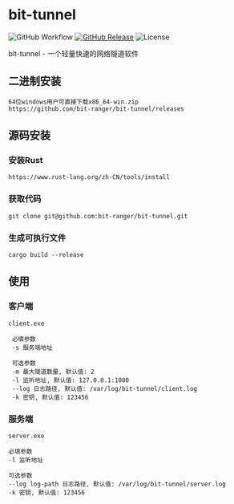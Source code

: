 # bit-tunnel

![GitHub Workflow](https://img.shields.io/github/workflow/status/bit-ranger/bit-tunnel/Rust)
[![GitHub Release](https://img.shields.io/github/v/release/bit-ranger/bit-tunnel?include_prereleases)](https://github.com/bit-ranger/markdown-to-kindle/releases/latest)
![License](https://img.shields.io/github/license/bit-ranger/bit-tunnel)

bit-tunnel - 一个轻量快速的网络隧道软件


## 二进制安装
    
    64位windows用户可直接下载x86_64-win.zip
    https://github.com/bit-ranger/bit-tunnel/releases

## 源码安装

### 安装Rust

    https://www.rust-lang.org/zh-CN/tools/install
    
### 获取代码

    git clone git@github.com:bit-ranger/bit-tunnel.git
    
### 生成可执行文件

    cargo build --release

    
## 使用

### 客户端
    
    client.exe 
     
     必填参数
     -s 服务端地址
         
     可选参数
     -m 最大隧道数量, 默认值: 2
     -l 监听地址, 默认值: 127.0.0.1:1080
     --log 日志路径, 默认值: /var/log/bit-tunnel/client.log
     -k 密钥, 默认值: 123456
         
### 服务端
    server.exe 
    
    必填参数
    -l 监听地址 
    
    可选参数
    --log log-path 日志路径, 默认值: /var/log/bit-tunnel/server.log
    -k 密钥, 默认值: 123456

    


